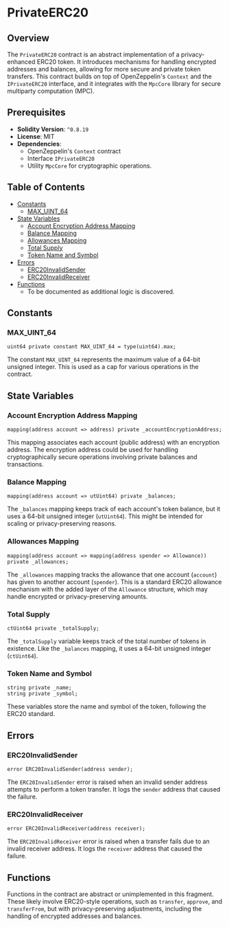 # PrivateERC20

## Overview

The `PrivateERC20` contract is an abstract implementation of a privacy-enhanced ERC20 token. It introduces mechanisms for handling encrypted addresses and balances, allowing for more secure and private token transfers. This contract builds on top of OpenZeppelin's `Context` and the `IPrivateERC20` interface, and it integrates with the `MpcCore` library for secure multiparty computation (MPC).

## Prerequisites

- **Solidity Version**: `^0.8.19`
- **License**: MIT
- **Dependencies**:
  - OpenZeppelin's `Context` contract
  - Interface `IPrivateERC20`
  - Utility `MpcCore` for cryptographic operations.

## Table of Contents
- [Constants](#constants)
  - [MAX_UINT_64](#max_uint_64)
- [State Variables](#state-variables)
  - [Account Encryption Address Mapping](#account-encryption-address-mapping)
  - [Balance Mapping](#balance-mapping)
  - [Allowances Mapping](#allowances-mapping)
  - [Total Supply](#total-supply)
  - [Token Name and Symbol](#token-name-and-symbol)
- [Errors](#errors)
  - [ERC20InvalidSender](#erc20invalidsender)
  - [ERC20InvalidReceiver](#erc20invalidreceiver)
- [Functions](#functions)
  - To be documented as additional logic is discovered.

## Constants

### MAX_UINT_64

```solidity
uint64 private constant MAX_UINT_64 = type(uint64).max;
```

The constant `MAX_UINT_64` represents the maximum value of a 64-bit unsigned integer. This is used as a cap for various operations in the contract.

## State Variables

### Account Encryption Address Mapping

```solidity
mapping(address account => address) private _accountEncryptionAddress;
```

This mapping associates each account (public address) with an encryption address. The encryption address could be used for handling cryptographically secure operations involving private balances and transactions.

### Balance Mapping

```solidity
mapping(address account => utUint64) private _balances;
```

The `_balances` mapping keeps track of each account's token balance, but it uses a 64-bit unsigned integer (`utUint64`). This might be intended for scaling or privacy-preserving reasons.

### Allowances Mapping

```solidity
mapping(address account => mapping(address spender => Allowance)) private _allowances;
```

The `_allowances` mapping tracks the allowance that one account (`account`) has given to another account (`spender`). This is a standard ERC20 allowance mechanism with the added layer of the `Allowance` structure, which may handle encrypted or privacy-preserving amounts.

### Total Supply

```solidity
ctUint64 private _totalSupply;
```

The `_totalSupply` variable keeps track of the total number of tokens in existence. Like the `_balances` mapping, it uses a 64-bit unsigned integer (`ctUint64`).

### Token Name and Symbol

```solidity
string private _name;
string private _symbol;
```

These variables store the name and symbol of the token, following the ERC20 standard.

## Errors

### ERC20InvalidSender

```solidity
error ERC20InvalidSender(address sender);
```

The `ERC20InvalidSender` error is raised when an invalid sender address attempts to perform a token transfer. It logs the `sender` address that caused the failure.

### ERC20InvalidReceiver

```solidity
error ERC20InvalidReceiver(address receiver);
```

The `ERC20InvalidReceiver` error is raised when a transfer fails due to an invalid receiver address. It logs the `receiver` address that caused the failure.

## Functions

Functions in the contract are abstract or unimplemented in this fragment. These likely involve ERC20-style operations, such as `transfer`, `approve`, and `transferFrom`, but with privacy-preserving adjustments, including the handling of encrypted addresses and balances.